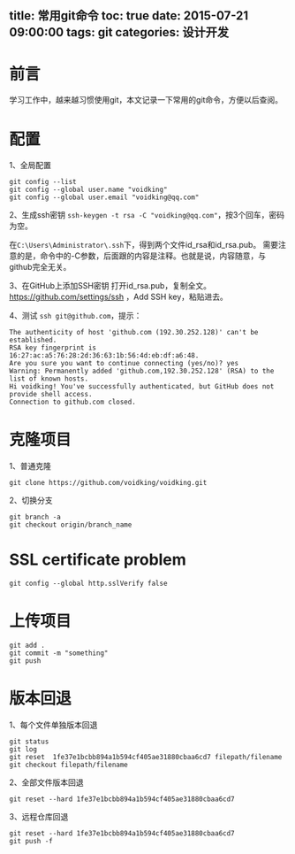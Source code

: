 title: 常用git命令
toc: true
date: 2015-07-21 09:00:00
tags: git
categories: 设计开发
---
# 前言
学习工作中，越来越习惯使用git，本文记录一下常用的git命令，方便以后查阅。

<!--more-->

# 配置
1、全局配置
```
git config --list
git config --global user.name "voidking"
git config --global user.email "voidking@qq.com"
```

2、生成ssh密钥
`ssh-keygen -t rsa -C "voidking@qq.com"`，按3个回车，密码为空。

在`C:\Users\Administrator\.ssh`下，得到两个文件id_rsa和id_rsa.pub。
需要注意的是，命令中的-C参数，后面跟的内容是注释。也就是说，内容随意，与github完全无关。

3、在GitHub上添加SSH密钥
打开id_rsa.pub，复制全文。https://github.com/settings/ssh ，Add SSH key，粘贴进去。

4、测试
`ssh git@github.com`，提示：

```
The authenticity of host 'github.com (192.30.252.128)' can't be established.
RSA key fingerprint is 16:27:ac:a5:76:28:2d:36:63:1b:56:4d:eb:df:a6:48.
Are you sure you want to continue connecting (yes/no)? yes
Warning: Permanently added 'github.com,192.30.252.128' (RSA) to the list of known hosts.
Hi voidking! You've successfully authenticated, but GitHub does not provide shell access.
Connection to github.com closed.
```

# 克隆项目
1、普通克隆
```
git clone https://github.com/voidking/voidking.git
```

2、切换分支
```
git branch -a
git checkout origin/branch_name
```

# SSL certificate problem
```
git config --global http.sslVerify false
```

# 上传项目
```
git add .
git commit -m "something"
git push
```

# 版本回退
1、每个文件单独版本回退
```
git status
git log
git reset  1fe37e1bcbb894a1b594cf405ae31880cbaa6cd7 filepath/filename
git checkout filepath/filename
```

2、全部文件版本回退
```
git reset --hard 1fe37e1bcbb894a1b594cf405ae31880cbaa6cd7
```

3、远程仓库回退
```
git reset --hard 1fe37e1bcbb894a1b594cf405ae31880cbaa6cd7
git push -f
```

